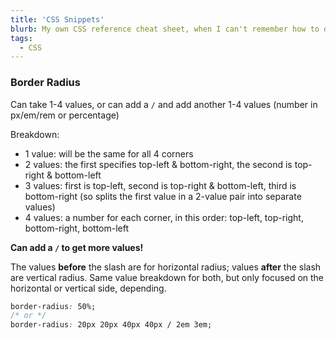 ```yaml
---
title: 'CSS Snippets'
blurb: My own CSS reference cheat sheet, when I can't remember how to do things
tags:
  - CSS
---
```


### Border Radius

Can take 1-4 values, or can add a `/` and add another 1-4 values (number in px/em/rem or percentage)

Breakdown:

- 1 value: will be the same for all 4 corners
- 2 values: the first specifies top-left & bottom-right, the second is top-right & bottom-left
- 3 values: first is top-left, second is top-right & bottom-left, third is bottom-right (so splits the first value in a 2-value pair into separate values)
- 4 values: a number for each corner, in this order: top-left, top-right, bottom-right, bottom-left

**Can add a `/` to get more values!**

The values **before** the slash are for horizontal radius; values **after** the slash are vertical radius. Same value breakdown for both, but only focused on the horizontal or vertical side, depending.

```css
border-radius: 50%;
/* or */
border-radius: 20px 20px 40px 40px / 2em 3em;
```
